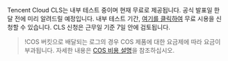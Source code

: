 
Tencent Cloud CLS는 내부 테스트 중이며 현재 무료로 제공됩니다. 공식 발표일 한 달 전에 미리 알려드릴 예정입니다. 내부 테스트 기간, [여기를 클릭하여](https://cloud.tencent.com/act/apply/cloudlog) 무료 시용을 신청할 수 있습니다. CLS 신청은 근무일 기준 7일 안에 검토됩니다.

>!COS 버킷으로 배달되는 로그의 경우 COS 제품에 대한 요금제에 따라 요금이 부과됩니다. 자세한 내용은 [COS 비용 설명](https://cloud.tencent.com/document/product/436/6239)을 참조하십시오.

